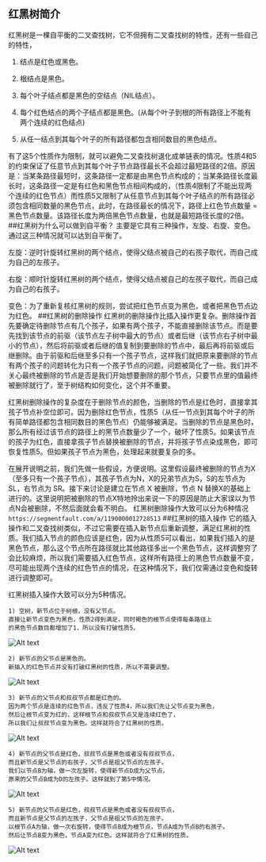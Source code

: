 ## 红黑树简介

红黑树是一棵自平衡的二叉查找树，它不但拥有二叉查找树的特性，还有一些自己的特性，

1. 结点是红色或黑色。

2. 根结点是黑色。

3. 每个叶子结点都是黑色的空结点（NIL结点）。

4. 每个红色结点的两个子结点都是黑色。(从每个叶子到根的所有路径上不能有两个连续的红色结点)

5. 从任一结点到其每个叶子的所有路径都包含相同数目的黑色结点。

有了这5个性质作为限制，就可以避免二叉查找树退化成单链表的情况。性质4和5的约束保证了任意节点到其每个叶子节点路径最长不会超过最短路径的2倍。原因是：当某条路径最短时，这条路径一定都是由黑色节点构成的；当某条路径长度最长时，这条路径一定是有红色和黑色节点相间构成的，（性质4限制了不能出现两个连续的红色节点）而性质5又限制了从任意节点到其每个叶子结点的所有路径必须包含相同数量的黑色节点，此时，在路径最长的情况下，路径上红色节点数量 = 黑色节点数量。该路径长度为两倍黑色节点数量，也就是最短路径长度的2倍。
##红黑树为什么可以做到自平衡？
主要是它具有三种操作，左旋、右旋、变色。通过这三种情况就可以达到自平衡了。

左旋：逆时针旋转红黑树的两个结点，使得父结点被自己的右孩子取代，而自己成为自己的左孩子。

右旋：顺时针旋转红黑树的两个结点，使得父结点被自己的左孩子取代，而自己成为自己的右孩子。

变色：为了重新复核红黑树的规则，尝试把红色节点变为黑色，或者把黑色节点边为红色。
##红黑树的删除操作
红黑树的删除操作比插入操作更复杂。删除操作首先要确定待删除节点有几个孩子，如果有两个孩子，不能直接删除该节点。而是要先找到该节点的前驱（该节点左子树中最大的节点）或者后继（该节点右子树中最小的节点），然后将前驱或者后继的值复制到要删除的节点中，最后再将前驱或后继删除。由于前驱和后继至多只有一个孩子节点，这样我们就把原来要删除的节点有两个孩子的问题转化为只有一个孩子节点的问题，问题被简化了一些。我们并不关心最终被删除的节点是否是我们开始想要删除的那个节点，只要节点里的值最终被删除就行了，至于树结构如何变化，这个并不重要。

红黑树删除操作的复杂度在于删除节点的颜色，当删除的节点是红色时，直接拿其孩子节点补空位即可。因为删除红色节点，性质5（从任一节点到其每个叶子的所有简单路径都包含相同数目的黑色节点）仍能够被满足。当删除的节点是黑色时，那么所有经过该节点的路径上的黑节点数量少了一个，破坏了性质5。如果该节点的孩子为红色，直接拿孩子节点替换被删除的节点，并将孩子节点染成黑色，即可恢复性质5。但如果孩子节点为黑色，处理起来就要复杂的多。

在展开说明之前，我们先做一些假设，方便说明。这里假设最终被删除的节点为X（至多只有一个孩子节点），其孩子节点为N，X的兄弟节点为S，S的左节点为 SL，右节点为 SR。接下来讨论是建立在节点 X 被删除，节点 N 替换X的基础上进行的。这里说明把被删除的节点X特地拎出来说一下的原因是防止大家误以为节点N会被删除，不然后面就会看不明白。
红黑树删除操作大致可以分为6种情况
`https://segmentfault.com/a/1190000012728513`
##红黑树的插入操作
它的插入操作和二叉查找树类似，不过它需要在插入新节点后重新调整，满足红黑树的性质。我们插入节点的颜色应该是红色，因为从性质5可以看出，如果我们插入的是黑色节点，那么这个节点所在路径就比其他路径多出一个黑色节点，这样调整穷了会比较麻烦，所以我们需要插入红色节点，这样所有路径上的黑色节点数量不变，尽可能出现两个连续的红色节点的情况，在这种情况下，我们仅需通过变色和旋转进行调整即可。

红黑树插入操作大致可以分为5种情况。

	1) 空树，新节点位于树根，没有父节点。
	直接让新节点变色为黑色，性质2得到满足，同时褐色的根节点使得每条路径上
	的黑色节点数目都增加了1，所以没有打破性质5。



![Alt text](https://wx3.sinaimg.cn/mw2000/008dSTNkly1h1tabiv4c3j305s02xmxb.jpg)

	
	2) 新节点的父节点是黑色的。
	新插入的红色节点并没有打破红黑树的性质，所以不需要调整。
![Alt text](https://wx2.sinaimg.cn/mw2000/008dSTNkly1h1tabkzs5bj308009qgmc.jpg)
	
	3) 新节点的父节点和叔叔节点都是红色的。
	因为两个节点是连续的红色节点，违反了性质4，所以我们先让父节点变为黑色，
	然后让根节点变为红的，这样根节点和叔叔节点又是连续红色了，
	所以我们让叔叔节点变为黑色。这样就符合了红黑树的性质。

![Alt text](https://wx2.sinaimg.cn/mw2000/008dSTNkly1h1tac2yo5xj30gz04f765.jpg)
	
	4) 新节点的父节点是红色，叔叔节点是黑色或者没有叔叔节点，
	而且新节点是父节点的右孩子，父节点是祖父节点的左孩子。
	我们以节点B为轴，做一次左旋转，使得新节点D成为父节点，
	原来的父节点B成为D的左孩子。这样就到了第5中情况。
![Alt text](https://wx2.sinaimg.cn/mw2000/008dSTNkly1h1tac7i6orj30o60cegqa.jpg)
	
	5) 新节点的父节点是红色，叔叔节点是黑色或者没有叔叔节点，
	而且新节点是父节点的左孩子，父节点是祖父节点的左孩子。
	以根节点A为轴，做一次右旋转，使得节点B成为根节点，节点A成为节点B的右孩子。
	然后让节点B变为黑色，节点A变为红色。这样就符合了红黑树的性质。

![Alt text](https://wx4.sinaimg.cn/mw2000/008dSTNkly1h1tach89pvj30am03wwfb.jpg)
